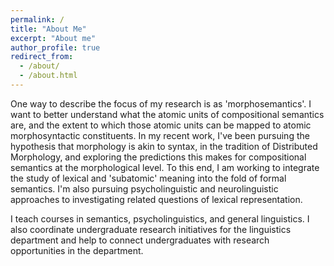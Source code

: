 ```yaml
---
permalink: /
title: "About Me"
excerpt: "About me"
author_profile: true
redirect_from:
  - /about/
  - /about.html
---
```


One way to describe the focus of my research is as 'morphosemantics'. I want to better understand what the atomic units of compositional semantics are, and the extent to which those atomic units can be mapped to atomic morphosyntactic constituents. In my recent work, I've been pursuing the hypothesis that morphology is akin to syntax, in the tradition of Distributed Morphology, and exploring the predictions this makes for compositional semantics at the morphological level. To this end, I am working to integrate the study of lexical and 'subatomic' meaning into the fold of formal semantics. I'm also pursuing psycholinguistic and neurolinguistic approaches to investigating related questions of lexical representation.

I teach courses in semantics, psycholinguistics, and general linguistics. I also coordinate undergraduate research initiatives for the linguistics department and help to connect undergraduates with research opportunities in the department.
